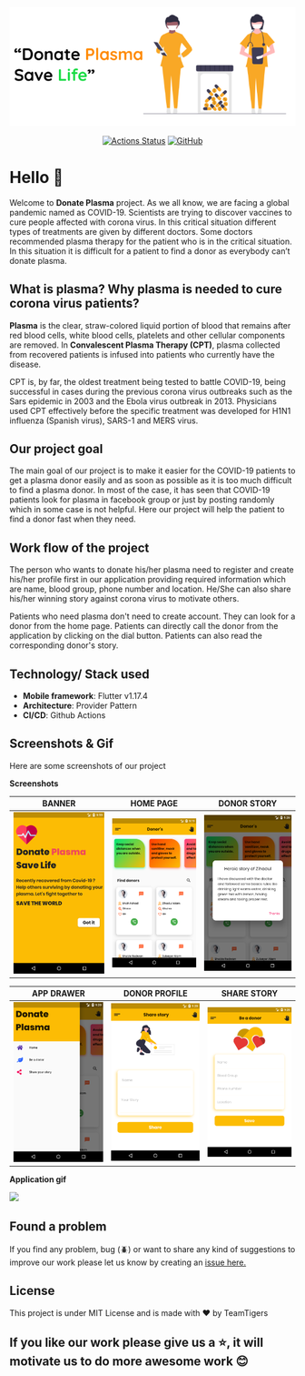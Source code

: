 <div align="center">

![Banner](screenshots/banner.png)

[![Actions Status](https://github.com/teamtigers/donate_plasma/workflows/flutter-driver/badge.svg)](https://github.com/TeamTigers/donate_plasma/runs/816041523?check_suite_focus=true)
[![GitHub](https://img.shields.io/github/license/teamtigers/donate_plasma)](https://img.shields.io/github/license/teamtigers/donate_plasma?label=License)

</div>

# Hello :wave:

Welcome to **Donate Plasma** project. As we all know, we are facing a global pandemic named as COVID-19. Scientists are trying to discover vaccines to cure people affected with corona virus. In this critical situation different types of treatments are given by different doctors. Some doctors recommended plasma therapy for the patient who is in the critical situation. In this situation it is difficult for a patient to find a donor as everybody can’t donate plasma.

## What is plasma? Why plasma is needed to cure corona virus patients?

**Plasma** is the clear, straw-colored liquid portion of blood that remains after red blood cells, white blood cells, platelets and other cellular components are removed. In **Convalescent Plasma Therapy (CPT)**, plasma collected from recovered patients is infused into patients who currently have the disease.

CPT is, by far, the oldest treatment being tested to battle COVID-19, being successful in cases during the previous corona virus outbreaks such as the Sars epidemic in 2003 and the Ebola virus outbreak in 2013. Physicians used CPT effectively before the specific treatment was developed for H1N1 influenza (Spanish virus), SARS-1 and MERS virus.

## Our project goal

The main goal of our project is to make it easier for the COVID-19 patients to get a plasma donor easily and as soon as possible as it is too much difficult to find a plasma donor. In most of the case, it has seen that COVID-19 patients look for plasma in facebook group or just by posting randomly which in some case is not helpful. Here our project will help the patient to find a donor fast when they need.

## Work flow of the project

The person who wants to donate his/her plasma need to register and create his/her profile first in our application providing required information which are name, blood group, phone number and location. He/She can also share his/her winning story against corona virus to motivate others.

Patients who need plasma don't need to create account. They can look for a donor from the home page. Patients can directly call the donor from the application by clicking on the dial button. Patients can also read the corresponding donor's story.

## Technology/ Stack used

- **Mobile framework**: Flutter v1.17.4
- **Architecture**: Provider Pattern
- **CI/CD**: Github Actions

## Screenshots & Gif

Here are some screenshots of our project

**Screenshots**

|                    BANNER                     |                    HOME PAGE                     |                 DONOR STORY                  |
| :-------------------------------------------: | :----------------------------------------------: | :------------------------------------------: |
| ![Banner](screenshots/donate_plasma_ss_1.png) | ![Home Page](screenshots/donate_plasma_ss_2.png) | ![Story](screenshots/donate_plasma_ss_3.png) |

|                  APP DRAWER                   |                 DONOR PROFILE                  |                 SHARE STORY                  |
| :-------------------------------------------: | :--------------------------------------------: | :------------------------------------------: |
| ![Drawer](screenshots/donate_plasma_ss_4.png) | ![Profile](screenshots/donate_plasma_ss_5.png) | ![Share](screenshots/donate_plasma_ss_6.png) |

**Application gif**

<img src="screenshots/donate_plasma_teamtigers.gif" height="600" width="auto">

## Found a problem

If you find any problem, bug (:beetle:) or want to share any kind of suggestions to improve our work please let us know by creating an [issue here.](https://github.com/TeamTigers/donate_plasma/issues)

## License

This project is under MIT License and is made with :heart: by TeamTigers

## If you like our work please give us a :star:, it will motivate us to do more awesome work :blush:
